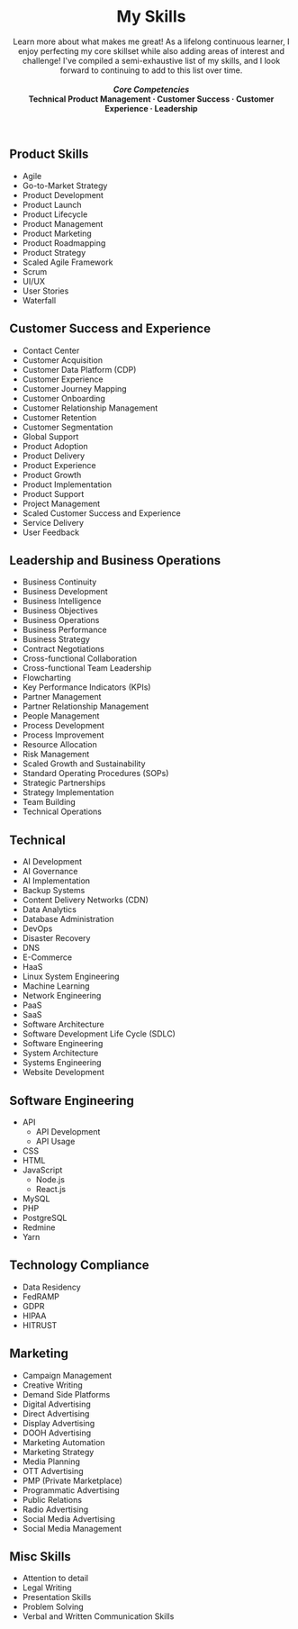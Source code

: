 <!-- markdownlint-disable MD033 -->
<h1 align="center">My Skills</h1>

<p align="center">
    Learn more about what makes me great! As a lifelong continuous learner, I enjoy perfecting my core skillset while also adding areas of interest and challenge! I've compiled a semi-exhaustive list of my skills, and I look forward to continuing to add to this list over time.
    <br />
    <br />
    <b><em>Core Competencies</em></b>
    <br />
    <b>Technical Product Management
    ·
    Customer Success
    ·
    Customer Experience
    ·
    Leadership</b>
  </p>
<br />
<!-- markdownlint-enable MD033 -->

## Product Skills

* Agile
* Go-to-Market Strategy
* Product Development
* Product Launch
* Product Lifecycle
* Product Management
* Product Marketing
* Product Roadmapping
* Product Strategy
* Scaled Agile Framework
* Scrum
* UI/UX
* User Stories
* Waterfall

## Customer Success and Experience

* Contact Center
* Customer Acquisition
* Customer Data Platform (CDP)
* Customer Experience
* Customer Journey Mapping
* Customer Onboarding
* Customer Relationship Management
* Customer Retention
* Customer Segmentation
* Global Support
* Product Adoption
* Product Delivery
* Product Experience
* Product Growth
* Product Implementation
* Product Support
* Project Management
* Scaled Customer Success and Experience
* Service Delivery
* User Feedback

## Leadership and Business Operations

* Business Continuity
* Business Development
* Business Intelligence
* Business Objectives
* Business Operations
* Business Performance
* Business Strategy
* Contract Negotiations
* Cross-functional Collaboration
* Cross-functional Team Leadership
* Flowcharting
* Key Performance Indicators (KPIs)
* Partner Management
* Partner Relationship Management
* People Management
* Process Development
* Process Improvement
* Resource Allocation
* Risk Management
* Scaled Growth and Sustainability
* Standard Operating Procedures (SOPs)
* Strategic Partnerships
* Strategy Implementation
* Team Building
* Technical Operations

## Technical

* AI Development
* AI Governance
* AI Implementation
* Backup Systems
* Content Delivery Networks (CDN)
* Data Analytics
* Database Administration
* DevOps
* Disaster Recovery
* DNS
* E-Commerce
* HaaS
* Linux System Engineering
* Machine Learning
* Network Engineering
* PaaS
* SaaS
* Software Architecture
* Software Development Life Cycle (SDLC)
* Software Engineering
* System Architecture
* Systems Engineering
* Website Development

## Software Engineering

* API
  * API Development
  * API Usage
* CSS
* HTML
* JavaScript
  * Node.js
  * React.js
* MySQL
* PHP
* PostgreSQL
* Redmine
* Yarn

## Technology Compliance

* Data Residency
* FedRAMP
* GDPR
* HIPAA
* HITRUST

## Marketing

* Campaign Management
* Creative Writing
* Demand Side Platforms
* Digital Advertising
* Direct Advertising
* Display Advertising
* DOOH Advertising
* Marketing Automation
* Marketing Strategy
* Media Planning
* OTT Advertising
* PMP (Private Marketplace)
* Programmatic Advertising
* Public Relations
* Radio Advertising
* Social Media Advertising
* Social Media Management

## Misc Skills

* Attention to detail
* Legal Writing
* Presentation Skills
* Problem Solving
* Verbal and Written Communication Skills
